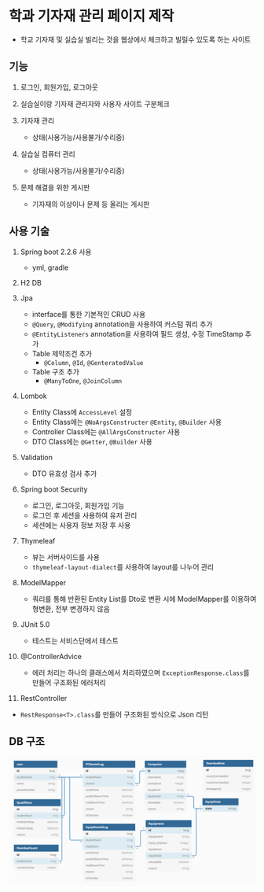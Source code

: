 # 학과 기자재 관리 페이지 제작

- 학교 기자재 및 실습실 빌리는 것을 웹상에서 체크하고 빌릴수 있도록 하는 사이트

## 기능
1. 로그인, 회원가입, 로그아웃

2. 실습실이랑 기자재 관리자와 사용자 사이트 구분체크

3. 기자재 관리
     - 상태(사용가능/사용불가/수리중)

4. 실습실 컴퓨터 관리
    - 상태(사용가능/사용불가/수리중)

5. 문제 해결을 위한 게시판
    - 기자재의 이상이나 문제 등 올리는 게시판

## 사용 기술
1. Spring boot 2.2.6 사용
    - yml, gradle

2. H2 DB

3. Jpa
    - interface를 통한 기본적인 CRUD 사용
    - `@Query`, `@Modifying` annotation을 사용하여 커스텀 쿼리 추가
    - `@EntityListeners` annotation을 사용하여 필드 생성, 수정 TimeStamp 추가
    - Table 제약조건 추가
        - `@Column`, `@Id`, `@GenteratedValue`
    - Table 구조 추가
        - `@ManyToOne`, `@JoinColumn`

4. Lombok
    - Entity Class에 `AccessLevel` 설정
    - Entity Class에는 `@NoArgsConstructer` `@Entity`, `@Builder` 사용
    - Controller Class에는 `@AllArgsConstructer` 사용
    - DTO Class에는 `@Getter`, `@Builder` 사용

5. Validation
     - DTO 유효성 검사 추가

6. Spring boot Security
    - 로그인, 로그아웃, 회원가입 기능
    - 로그인 후 세션을 사용하여 유저 관리
    - 세션에는 사용자 정보 저장 후 사용

7. Thymeleaf
    - 뷰는 서버사이드를 사용
    - `thymeleaf-layout-dialect`를 사용하여 layout를 나누어 관리

8. ModelMapper
    - 쿼리를 통해 반환된 Entity List를 Dto로 변환 시에 ModelMapper를 이용하여 형변환, 전부 변경하지 않음

9. JUnit 5.0
    - 테스트는 서비스단에서 테스트

10. @ControllerAdvice
    - 에러 처리는 하나의 클래스에서 처리하였으며 `ExceptionResponse.class`를 만들어 구조화된 에러처리

11. RestController
   -  `RestResponse<T>.class`를 만들어 구조화된 방식으로 Json 리턴

## DB 구조
   ![alt DataBase_Structure](img/DataBase_Structure.png)
